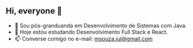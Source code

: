 ## Hi, everyone 👋
- 👀 Sou pós-granduanda em Desenvolvimento de Sistemas com Java.
- 🌱 Hoje estou estudando Desenvolvimento Full Stack e React.
- 📫 Converse comigo no e-mail: msouza.jul@gmail.com

<!---
msouju/msouju is a ✨ special ✨ repository because its `README.md` (this file) appears on your GitHub profile.
You can click the Preview link to take a look at your changes.
--->
